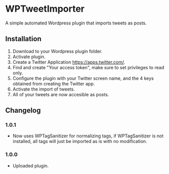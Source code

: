 # WPTweetImporter

A simple automated Wordpress plugin that imports tweets as posts.

## Installation

1. Download to your Wordpress plugin folder.
2. Activate plugin.
3. Create a Twitter Application https://apps.twitter.com/.
4. Find and create "Your access token", make sure to set privileges to read only.
5. Configure the plugin with your Twitter screen name, and the 4 keys obtained from creating the Twitter app.
6. Activate the import of tweets.
7. All of your tweets are now accesible as posts.

## Changelog

### 1.0.1
* Now uses WPTagSanitizer for normalizing tags, if WPTagSanitizer is not installed, all tags will just be imported as is with no modification.

### 1.0.0
* Uploaded plugin.